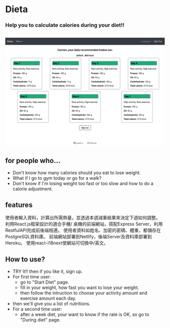 # Dieta
### Help you to calculate calories during your diet!! 

<h2 align="center">
  <img src="example/Dieta_screenshot.png" alt="Dieta example" width="600px" />
  <br>
</h2>

## for people who...
- Don't know how many calories should you eat to lose weight.
- What if I go to gym today or go for a walk? 
- Don't know if I'm losing weight too fast or too slow and how to do a calorie adjustment.

## features

使用者輸入資料，計算出所需熱量，並透過本週減重結果來決定下週如何調整。
利用React.js框架設計的適合手機/ 桌機的前端網站，搭配Express Server，利用RestfulAPI完成前後端相連。
使用者資料如姓名、加密的密碼、體重，都儲存在PostgreSQL資料庫。
前端網站部署到Netlify，後端Server及資料庫部署到Heroku。
使用react-i18next使網站可切換中/英文。


## How to use?
- TRY It!! then if you like it, sign up.
- For first time user:
  - go to "Start Diet" page.
  - fill in your weight, how fast you want to lose your weight.
  - then follow the intruction to choose your activity amount and exercise amount each day.
- then we'll give you a list of nutritions.
- For a second time user:
  - after a week diet, your want to know if the rate is OK, so go to "During diet" page.
